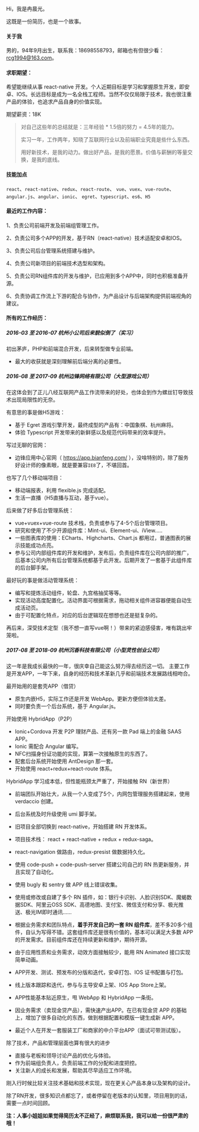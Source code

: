 Hi，我是冉晨光。

这既是一份简历，也是一个故事。

#### 关于我

男的，94年9月出生，联系我：18698558793，邮箱也有但很少看：rcg1994@163.com。

#### 求职期望：

希望能继续从事 react-native 开发。个人近期目标是学习和掌握原生开发，即安卓、IOS。长远目标是成为一名全栈工程师。当然不仅仅局限于技术，我也很注重产品的体验，也追求产品自身的价值实现。

期望薪资：18K

> 对自己这些年的总结就是：三年经验 * 1.5倍的努力 = 4.5年的能力。
>
> 实习一年，工作两年，知晓了互联网行业以及前端职业究竟是些什么东西。
>
> 用好新技术，是我的动力。做出好产品，是我的愿景。价值与薪酬的等量交换，是我的底线。

#### 技能加点

`react`、`react-native`、`redux`、`react-route`、
`vue`、`vuex`、`vue-route`、
`angular.js`、`angular`、`ionic`、
`egret`、`typescript`、`es6`、`H5`

#### 最近的工作内容：

1、负责公司前端开发及前端组管理工作。

2、负责公司多个APP的开发，基于RN（react-native）技术适配安卓和IOS。

3、负责公司后台管理系统搭建与维护。

4、负责公司新项目的前端技术选型和架构。

5、负责公司RN组件库的开发与维护，已应用到多个APP中，同时也积极准备开源。

6、负责协调工作流上下游的配合与协作，为产品设计与后端架构提供前端视角的建议。

#### 所有的工作经历：

##### 2016-03 至 2016-07 杭州小公司后来貌似倒了（实习）

初出茅庐，PHP和前端混合开发，后来转型做专业前端。

* 最大的收获就是深刻理解前后端分离的必要性。

##### 2016-08 至 2017-09 杭州边锋网络有限公司（大型游戏公司）

在这体会到了正儿八经互联网产品工作流带来的好处，也体会到作为螺丝钉导致技术出现局限性的无奈。

有意思的事是做H5游戏：

 * 基于 Egret 游戏引擎开发，最终成型的产品有：中国象棋、杭州麻将。
 * 体验 Typescript 开发带来的新鲜感以及规范代码带来的效率提升。

写过无聊的官网：

* 边锋应用中心官网（ https://app.bianfeng.com/ ），没啥特别的，除了服务好设计师的像素眼，就是要兼容`IE8`了，不堪回首。

也写了几个移动端项目：

* 移动端报表，利用 flexible.js 完成适配。
* 生活一直播（H5直播与互动，基于vue）。

后来做了好多后台管理系统：

* vue+vuex+vue-route 技术栈，负责或参与了4-5个后台管理项目。
* 研究和使用了不少开源组件库：Mint-ui、Element-ui、iView.....
* 一些图表库的使用：ECharts、Highcharts、Chart.js 都用过，普通图表的展示技能成功点亮。
* 参与公司内部组件库的开发和维护，发布后，负责组件库在公司内部的推广，后基本公司内所有后台管理系统都基于此开发。后期开发了一套基于此组件库的后台脚手架。

最好玩的事是做活动管理系统：

* 编写和提炼活动组件，轮盘、九宫格抽奖等等。
* 实现活动高度配置化。活动界面可根据需求，拖动相关组件进容器便能自动生成活动页。
* 由于可配置化特点，对应的后台逻辑现在想想也还是挺复杂的。

再后来，深受技术定型（我不想一直写vue啊！）带来的紧迫感侵害，唯有跳出牢笼啦。

##### 2017-08 至 2018-09 杭州沉香科技有限公司（小型灵性创业公司）

这一年是我成长最快的一年，很庆幸自己能这么努力得去经历这一切。
主要工作是开发APP，一年下来，自身的经历和技术革新几乎和前端技术发展路线相吻合。

最开始用的是套壳APP（借贷）

* 原生内嵌H5，实际工作还是开发 WebApp。更新方便但体验太差。
* 同时要负责一个后台系统，基于 Angular.js。

开始使用 HybridApp（P2P）

* Ionic+Cordova 开发 P2P 理财产品、还有另一款 Pad 端上的金融 SAAS APP。
* Ionic 需配合 Angular 编写。
* NFC扫描身份证功能的实现，算第一次接触原生的东西了。
* 配套后台系统开始使用 AntDesign 那一套。
* 开始使用 react+redux+react-route 体系。

HybridApp 学习成本低，但性能瓶颈太严重了，开始接触 RN（新世界）

* 前端团队开始壮大，从我一个人变成了5个，内网包管理服务搭建起来，使用 verdaccio 创建。
* 后台系统及时升级使用 umi 脚手架。

* 旧项目全部切换到 react-native，开始搭建 RN 开发体系。
* 项目技术栈： react + react-native + redux + redux-saga。
* react-navigation 做路由，redux-presist 做数据持久化。
* 使用 code-push + code-push-server 搭建公司自己的 RN 热更新服务，并且实现了自动化。
* 使用 bugly 和 sentry 做 APP 线上错误收集。
* 使用或修改或自建了多个 RN 插件，如：银行卡识别、人脸识别SDK、魔蝎数据SDK、阿里云OSS SDK、高德地图、支付宝、微信支付和分享、极光推送、极光IM即时通讯......
* 根据业务需求和团队特点，**着手开发自己的一套 RN 组件库**，差不多20多个组件，自认为写得不错。这套组件库还是很有价值的，基本可以满足大多数 APP 的开发需求。目前组件库还在持续更新和维护，期待开源。
* 由于应用性质和业务需求，动效方面接触较少，能用 RN Animated 接口实现简单动画。
* APP开发、测试、预发布的分版和迭代，安卓打包、IOS 证书配置与打包。
* 线上版本跟踪和迭代，参与与主导安卓上架、IOS App Store上架。
* APP性能基本贴近原生，甩 WebApp 和 HybridApp 一条街。
* 因业务需求（卖现金贷产品），需快速产出APP。在已有现金贷 APP 的基础上，增加了很多自动化的东西，做到根据配置和模版一键生成新 APP。
* 最近个人在开发一套服装工厂和商家的中介平台APP（面试可带测试版）。

除了技术，产品和管理层面也算有很大的进步

* 直接与老板和领导讨论产品的优化与体验。
* 作为前端组负责人，负责前端工作的分配和进度把控。
* 关注新人的成长和发展，帮助其尽早适应工作环境。

刚入行时候比较关注技术基础和技术实现，现在更关心产品本身以及架构的设计。

除了RN开发，很多知识点都忘了，或者停留在老版本的认知里，项目用到的话，需要一点时间回顾。

**注：人事小姐姐如果觉得简历太不正经了，麻烦联系我，我可以给一份很严肃的哦！**
